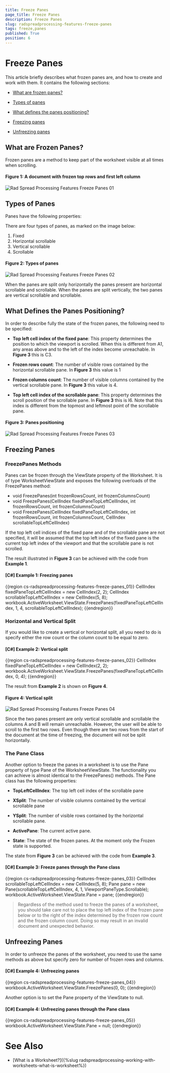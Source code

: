 ```yaml
---
title: Freeze Panes
page_title: Freeze Panes
description: Freeze Panes
slug: radspreadprocessing-features-freeze-panes
tags: freeze,panes
published: True
position: 6
---
```


# Freeze Panes



This article briefly describes what frozen panes are, and how to create and work with them.  It contains the following sections:

* [What are frozen panes?](#what-are-frozen-panes)

* [Types of panes](#types-of-panes)

* [What defines the panes positioning?](#what-defines-the-panes-positioning)

* [Freezing panes](#freezing-panes)

* [Unfreezing panes](#unfreezing-panes)


## What are Frozen Panes?

Frozen panes are a method to keep part of the worksheet visible at all times when scrolling. 
   
#### Figure 1: A document with frozen top rows and first left column
![Rad Spread Processing Features Freeze Panes 01](images/RadSpreadProcessing_Features_Freeze_Panes_01.png)

## Types of Panes

Panes have the following properties:
        

There are four types of panes, as marked on the image below:

1.	Fixed
2.	Horizontal scrollable
3.	Vertical scrollable
4.	Scrollable

#### Figure 2: Types of panes
![Rad Spread Processing Features Freeze Panes 02](images/RadSpreadProcessing_Features_Freeze_Panes_02.png)             

When the panes are split only horizontally the panes present are horizontal scrollable and scrollable. When the panes are split vertically, the two panes are vertical scrollable and scrollable.

## What Defines the Panes Positioning?

In order to describe fully the state of the frozen panes, the following need to be specified:

* __Top left cell index of the fixed pane__: This property determines the position to which the viewport is scrolled. When this is different from A1, any areas above and to the left of the index become unreachable. In __Figure 3__ this is C3.

* __Frozen rows count__: The number of visible rows contained by the horizontal scrollable pane. In __Figure 3__ this value is 1

* __Frozen columns count__: The number of visible columns contained by the vertical scrollable pane. In __Figure 3__ this value is 4.

* __Top left cell index of the scrollable pane__: This property determines the scroll position of the scrollable pane. In __Figure 3__ this is I6. Note that this index is different from the topmost and leftmost point of the scrollable pane.

#### Figure 3: Panes positioning
![Rad Spread Processing Features Freeze Panes 03](images/RadSpreadProcessing_Features_Freeze_Panes_03.png) 
    

## Freezing Panes
### FreezePanes Methods

Panes can be frozen through the ViewState property of the Worksheet. It is of type WorksheetViewState and exposes the following overloads of the FreezePanes method:

* void FreezePanes(int frozenRowsCount, int frozenColumnsCount)
* void FreezePanes(CellIndex fixedPaneTopLeftCellIndex, int frozenRowsCount, int frozenColumnsCount)
* void FreezePanes(CellIndex fixedPaneTopLeftCellIndex, int frozenRowsCount, int frozenColumnsCount, CellIndex scrollableTopLeftCellIndex)

If the top left cell indices of the fixed pane and of the scrollable pane are not specified, it will be assumed that the top left index of the fixed pane is the current top left index of the viewport and that the scrollable pane is not scrolled.

The result illustrated in __Figure 3__ can be achieved with the code from __Example 1__.

#### __[C#] Example 1: Freezing panes__
{{region cs-radspreadprocessing-features-freeze-panes_01}}
    CellIndex fixedPaneTopLeftCellIndex = new CellIndex(2, 2);
	CellIndex scrollableTopLeftCellIndex = new CellIndex(5, 8);
	workbook.ActiveWorksheet.ViewState.FreezePanes(fixedPaneTopLeftCellIndex, 1, 4, scrollableTopLeftCellIndex);
{{endregion}}

### Horizontal and Vertical Split

If you would like to create a vertical or horizontal split, all you need to do is specify either the row count or the column count to be equal to zero.

#### __[C#] Example 2: Vertical split__
{{region cs-radspreadprocessing-features-freeze-panes_02}}
	CellIndex fixedPaneTopLeftCellIndex = new CellIndex(2, 2);
	workbook.ActiveWorksheet.ViewState.FreezePanes(fixedPaneTopLeftCellIndex, 0, 4);
{{endregion}}

The result from __Example 2__ is shown on __Figure 4__.

#### Figure 4: Vertical split
![Rad Spread Processing Features Freeze Panes 04](images/RadSpreadProcessing_Features_Freeze_Panes_04.png) 

Since the two panes present are only vertical scrollable and scrollable the columns A and B will remain unreachable. However, the user will be able to scroll to the first two rows. Even though there are two rows from the start of the document at the time of freezing, the document will not be split horizontally.

### The Pane Class

Another option to freeze the panes in a worksheet is to use the Pane property of type Pane of the WorksheetViewState. The functionality you can achieve is almost identical to the FreezePanes() methods. The Pane class has the following properties:

* __TopLeftCellIndex__: The top left cell index of the scrollable pane

* __XSplit__: The number of visible columns contained by the vertical scrollable pane

* __YSplit__: The number of visible rows contained by the horizontal scrollable pane.

* __ActivePane__: The current active pane.

* __State__: The state of the frozen panes. At the moment only the Frozen state is supported.

The state from __Figure 3__ can be achieved with the code from __Example 3__.


#### __[C#] Example 3: Freeze panes through the Pane class__
{{region cs-radspreadprocessing-features-freeze-panes_03}}
	CellIndex scrollableTopLeftCellIndex = new CellIndex(5, 8);
	Pane pane = new Pane(scrollableTopLeftCellIndex, 4, 1, ViewportPaneType.Scrollable);
	workbook.ActiveWorksheet.ViewState.Pane = pane;
{{endregion}}

> Regardless of the method used to freeze the panes of a worksheet, you should take care not to place the top left index of the frozen pane below or to the right of the index determined by the frozen row count and the frozen column count. Doing so may result in an invalid document and unexpected behavior.

## Unfreezing Panes

In order to unfreeze the panes of the worksheet, you need to use the same methods as above but specify zero for number of frozen rows and columns.


#### __[C#] Example 4: Unfreezing panes__
{{region cs-radspreadprocessing-features-freeze-panes_04}}
	workbook.ActiveWorksheet.ViewState.FreezePanes(0, 0);
{{endregion}}

Another option is to set the Pane property of the ViewState to null.

#### __[C#] Example 4: Unfreezing panes through the Pane class__
{{region cs-radspreadprocessing-features-freeze-panes_05}}
	workbook.ActiveWorksheet.ViewState.Pane = null;
{{endregion}}

# See Also

 * [What is a Worksheet?]({%slug radspreadprocessing-working-with-worksheets-what-is-worksheet%})